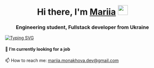<h1 align="center">Hi there, I'm <a href="https://dreamy-alpaca-e3e371.netlify.app/" target="_blank">Mariia</a> 
<img src="https://github.com/blackcater/blackcater/raw/main/images/Hi.gif" height="32"/></h1>
<h3 align="center">Engineering student, Fullstack developer from Ukraine</h3>
<a href="https://git.io/typing-svg">
  <img src="https://readme-typing-svg.herokuapp.com?color=%2336BCF7&lines=Fullstack+developer+from+Ukraine" alt="Typing SVG">
</a>


<h4>🔭 I’m currently looking for a job</h4> 
<p>📫 How to reach me: <a href="mailto:mariia.monakhova.dev@gmail.com">mariia.monakhova.dev@gmail.com</a></p>  
